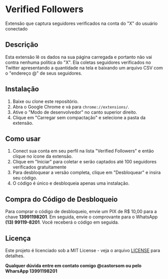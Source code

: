 # Verified Followers
Extensão que captura seguidores verificados na conta do "X" do usuário conectado

## Descrição

Esta extensão lê os dados na sua página carregada e portanto não vai contra nenhuma política do "X".
Ela coletas seguidores verificados no Twitter apresentando a quantidade na tela e baixando um arquivo CSV com o "endereço @" de seus seguidores.

## Instalação

1. Baixe ou clone este repositório.
2. Abra o Google Chrome e vá para `chrome://extensions/`.
3. Ative o "Modo de desenvolvedor" no canto superior direito.
4. Clique em "Carregar sem compactação" e selecione a pasta da extensão.

## Como usar

1. Conect sua conta em seu perfil na lista "Verified Followers" e então clique no ícone da extensão.
2. Clique em "Iniciar" para coletar e serão captados até 100 seguidores verificados gratuitamente
3. Para desbloquear a versão completa, clique em "Desbloquear" e insira seu código.
4. O código é único e desbloqueia apenas uma instalação.

## Compra do Código de Desbloqueio

Para comprar o código de desbloqueio, envie um PIX de R$ 10,00 para a chave **13991198201**. Em seguida, envie o comprovante para o WhatsApp **(13) 99119-8201**. Você receberá o código em seguida.

## Licença

Este projeto é licenciado sob a MIT License - veja o arquivo [LICENSE](LICENSE) para detalhes.

**Qualquer dúvida entre em contato comigo @castorsom ou pelo WharsApp 13991198201**

